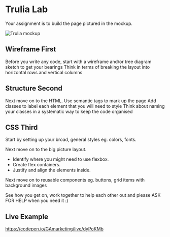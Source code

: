 # Trulia Lab

Your assignment is to build the page pictured in the mockup.

![Trulia mockup](./design-mockup.png)

## Wireframe First

Before you write any code, start with a wireframe and/or tree diagram sketch to get your bearings
Think in terms of breaking the layout into horizontal rows and vertical columns

## Structure Second

Next move on to the HTML. Use semantic tags to mark up the page
Add classes to label each element that you will need to style
Think about naming your classes in a systematic way to keep the code organised

## CSS Third

Start by setting up your broad, general styles eg. colors, fonts.

Next move on to the big picture layout.

* Identify where you might need to use flexbox.
* Create flex containers.
* Justify and align the elements inside.

Next move on to reusable components eg. buttons, grid items with background images

See how you get on, work together to help each other out and please ASK FOR HELP when you need it :)

## Live Example

https://codepen.io/GAmarketing/live/dyPoKMb